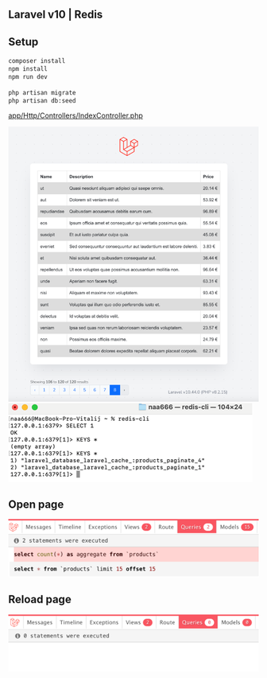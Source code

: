 ## Laravel v10 | Redis

## Setup

```
composer install
npm install
npm run dev

php artisan migrate
php artisan db:seed
```

[app/Http/Controllers/IndexController.php](https://github.com/nAa6666/laravel-redis/blob/main/app/Http/Controllers/IndexController.php)


![](./public/img1.png)
![](./public/img2.png)

## Open page
![](./public/img3.png)

## Reload page
![](./public/img4.png)
